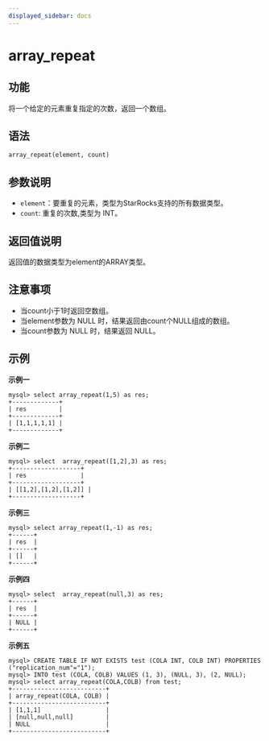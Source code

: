 ```yaml
---
displayed_sidebar: docs
---
```


# array_repeat

## 功能

将一个给定的元素重复指定的次数，返回一个数组。

## 语法

```Haskell
array_repeat(element, count)
```

## 参数说明

* `element`：要重复的元素，类型为StarRocks支持的所有数据类型。
* `count`: 重复的次数,类型为 INT。

## 返回值说明

返回值的数据类型为element的ARRAY类型。

## 注意事项

- 当count小于1时返回空数组。
- 当element参数为 NULL 时，结果返回由count个NULL组成的数组。
- 当count参数为 NULL 时，结果返回 NULL。

## 示例

**示例一**

```plain text
mysql> select array_repeat(1,5) as res;
+-------------+
| res         |
+-------------+
| [1,1,1,1,1] |
+-------------+
```

**示例二**

```plain text
mysql> select  array_repeat([1,2],3) as res;
+-------------------+
| res               |
+-------------------+
| [[1,2],[1,2],[1,2]] |
+-------------------+
```

**示例三**

```plain text
mysql> select array_repeat(1,-1) as res;
+------+
| res  |
+------+
| []   |
+------+
```

**示例四**

```plain text
mysql> select  array_repeat(null,3) as res;
+------+
| res  |
+------+
| NULL |
+------+
```

**示例五**

```Plain
mysql> CREATE TABLE IF NOT EXISTS test (COLA INT, COLB INT) PROPERTIES ("replication_num"="1");
mysql> INTO test (COLA, COLB) VALUES (1, 3), (NULL, 3), (2, NULL);
mysql> select array_repeat(COLA,COLB) from test;
+--------------------------+
| array_repeat(COLA, COLB) |
+--------------------------+
| [1,1,1]                  |
| [null,null,null]         |
| NULL                     |
+--------------------------+
```